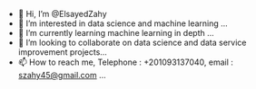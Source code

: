 - 👋 Hi, I’m @ElsayedZahy
- 👀 I’m interested in data science and machine learning ...
- 🌱 I’m currently learning machine learning in depth ...
- 💞️ I’m looking to collaborate on data science and data service improvement projects...
- 📫 How to reach me, Telephone : +201093137040, email : szahy45@gmail.com ...

<!---
ElsayedZahy/ElsayedZahy is a ✨ special ✨ repository because its `README.md` (this file) appears on your GitHub profile.
You can click the Preview link to take a look at your changes.
--->
